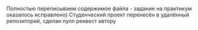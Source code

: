 Полностью переписываем содержимое файла - задание на практикум оказалось исправлено)
Студенческий проект перенесён в удалённый репозиторий, сделан пулл реквест автору